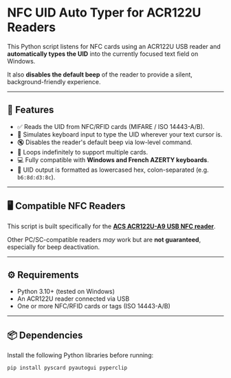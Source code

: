 # NFC UID Auto Typer for ACR122U Readers

This Python script listens for NFC cards using an ACR122U USB reader and **automatically types the UID** into the currently focused text field on Windows.

It also **disables the default beep** of the reader to provide a silent, background-friendly experience.

---

## 🧩 Features

* ✅ Reads the UID from NFC/RFID cards (MIFARE / ISO 14443-A/B).
* 🎹 Simulates keyboard input to type the UID wherever your text cursor is.
* 🔇 Disables the reader's default beep via low-level command.
* 🔁 Loops indefinitely to support multiple cards.
* 💻 Fully compatible with **Windows and French AZERTY keyboards**.
* 🔐 UID output is formatted as lowercased hex, colon-separated (e.g. `b6:8d:d3:8c`).

---

## 🖥️ Compatible NFC Readers

This script is built specifically for the **[ACS ACR122U-A9 USB NFC reader](https://www.acs.com.hk/en/products/150/acr122u-usb-nfc-reader/)**.

Other PC/SC-compatible readers *may* work but are **not guaranteed**, especially for beep deactivation.

---

## ⚙️ Requirements

* Python 3.10+ (tested on Windows)
* An ACR122U reader connected via USB
* One or more NFC/RFID cards or tags (ISO 14443-A/B)

---

## 📦 Dependencies

Install the following Python libraries before running:

```bash
pip install pyscard pyautogui pyperclip
```
